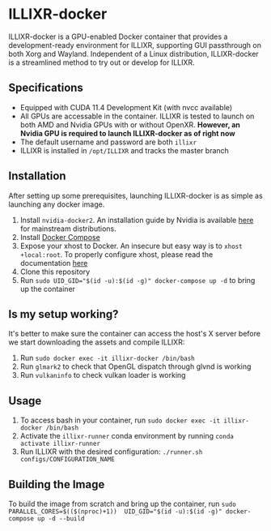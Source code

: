 # ILLIXR-docker

ILLIXR-docker is a GPU-enabled Docker container that provides a development-ready environment for ILLIXR, supporting GUI passthrough on both Xorg and Wayland. Independent of a Linux distribution, ILLIXR-docker is a streamlined method to try out or develop for ILLIXR.

## Specifications
- Equipped with CUDA 11.4 Development Kit (with nvcc available)
- All GPUs are accessable in the container. ILLIXR is tested to launch on both AMD and Nvidia GPUs with or without OpenXR. **However, an Nvidia GPU is required to launch ILLIXR-docker as of right now**
- The default username and password are both `illixr`
- ILLIXR is installed in `/opt/ILLIXR` and tracks the master branch

## Installation
After setting up some prerequisites, launching ILLIXR-docker is as simple as launching any docker image.
1. Install `nvidia-docker2`. An installation guide by Nvidia is available [here](https://docs.nvidia.com/datacenter/cloud-native/container-toolkit/install-guide.html) for mainstream distributions.
2. Install [Docker Compose](https://docs.docker.com/compose/install/)
3. Expose your xhost to Docker. An insecure but easy way is to `xhost +local:root`. To properly configure xhost, please read the documentation [here](http://wiki.ros.org/docker/Tutorials/GUI)
4. Clone this repository
5. Run `sudo UID_GID="$(id -u):$(id -g)" docker-compose up -d` to bring up the container

## Is my setup working?
It's better to make sure the container can access the host's X server before we start downloading the assets and compile ILLIXR:
1. Run `sudo docker exec -it illixr-docker /bin/bash` 
2. Run `glmark2` to check that OpenGL dispatch through glvnd is working
3. Run `vulkaninfo` to check vulkan loader is working

## Usage
1. To access bash in your container, run `sudo docker exec -it illixr-docker /bin/bash`
2. Activate the `illixr-runner` conda environment by running `conda activate illixr-runner`
3. Run ILLIXR with the desired configuration: `./runner.sh configs/CONFIGURATION_NAME`

## Building the Image
To build the image from scratch and bring up the container, run `sudo PARALLEL_CORES=$(($(nproc)+1))  UID_GID="$(id -u):$(id -g)" docker-compose up -d --build`
